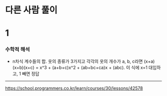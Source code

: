# 다른 사람 풀이
# 1
### 수학적 해석
- n차식 계수들의 합. 옷의 종류가 3가지고 각각의 옷의 개수가 a, b, c라면 (x+a)(x+b)(x+c) = x^3 + (a+b+c)x^2 + (ab+bc+ca)x + (abc). 이 식에 x=1 대입하고, 1 빼면 정답

-----------------------------------

https://school.programmers.co.kr/learn/courses/30/lessons/42578